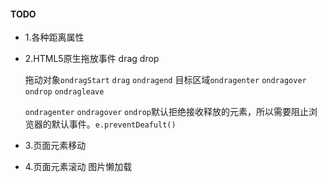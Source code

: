 #### TODO
- 1.各种距离属性
- 2.HTML5原生拖放事件 drag drop
  
  拖动对象`ondragStart` `drag` `ondragend`
  目标区域`ondragenter` `ondragover` `ondrop` `ondragleave` 

  `ondragenter` `ondragover` `ondrop`默认拒绝接收释放的元素，所以需要阻止浏览器的默认事件。`e.preventDeafult()`

- 3.页面元素移动
- 4.页面元素滚动 图片懒加载